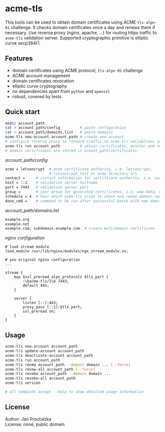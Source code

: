 # acme-tls

This tools can be used to obtain domain certificates using ACME `tls-alpn-01` challenge.
It checks domain certificates once a day and renews them if necessary.
Use reverse proxy (nginx, apache, ...) for routing https traffic to `acme-tls`
validation server. Supported cryptographic primitive is elliptic curve secp384r1.

## Features
 * domain certificates using ACME protocol, `tls-alpn-01` challenge
 * ACME account management
 * domain certificates revocation
 * elliptic curve cryptography
 * no dependencies apart from `python` and `openssl`
 * robust, covered by tests

## Quick start
```bash
mkdir account_path
cat > account_path/config         # paste configuration
cat > account_path/domains.list   # paste domains
acme-tls new-account account_path # create new account
# configure reverse proxy to forward traffic to acme-tls validations server
acme-tls run account_path         # obtain certificates, monitor and renew if necessary
# domain certificates are stored in acount_path/certificates
```

_account_path/config_
```bash
acme = letsencrypt  # acme certificate authority, i.e. letsencrypt,
                    # letsencrypt_test or acme directory url
contact =     # contact information for certificate authority, i.e. user@example.org, optional
host = ::1    # validation server hostname
port = 7443   # validation server port
group =       # user group for generated certificates, i.e. www-data, optional
schedule = 4  # hour which acme-tls tries to check and renew domain certificates, optional
done_cmd =    # command to be run after successful batch with new domain certificates, optional
```

_account_path/domains.list_
```bash
example.org
example.net
example.com, subdomain.example.com  # create multidomain certificate
```

_nginx configuration_
```nginx
# load stream module
load_module /usr/lib/nginx/modules/ngx_stream_module.so;

# you original nginx configuration
...

stream {
    map $ssl_preread_alpn_protocols $tls_port {
        ~\bacme-tls/1\b 7443;
        default 443;
    }

    server {
        listen [::]:443;
        proxy_pass [::1]:$tls_port;
        ssl_preread on;
    }
}
```

## Usage
```bash
acme-tls new-account account_path
acme-tls update-account account_path
acme-tls deactivate-account account_path
acme-tls run account_path
acme-tls renew account_path --domain domain ... [--force]
acme-tls renew-all account_path [--force]
acme-tls revoke account_path --domain domain ...
acme-tls revoke-all account_path
acme-tls version

# all commands accept --help to show detailed usage information
```

## License

Author: Jan Procházka \
License: none, public domain
